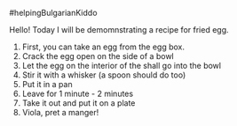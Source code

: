 #helpingBulgarianKiddo

Hello! Today I will be demomnstrating a recipe for fried egg.

1) First, you can take an egg from the egg box.
2) Crack the egg open on the side of a bowl
3) Let the egg on the interior of the shall go into the bowl
4) Stir it with a whisker (a spoon should do too)
5) Put it in a pan
6) Leave for 1 minute - 2 minutes
7) Take it out and put it on a plate
8) Viola, pret a manger!